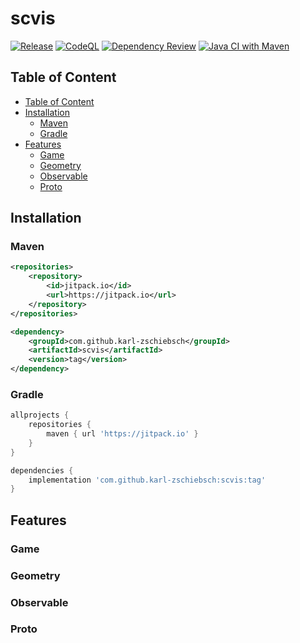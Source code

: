 # scvis
[![Release](https://jitpack.io/v/karl-zschiebsch/scvis.svg)](https://jitpack.io/#karl-zschiebsch/scvis)
[![CodeQL](https://github.com/karl-zschiebsch/scvis/actions/workflows/codeql.yml/badge.svg)](https://github.com/karl-zschiebsch/scvis/actions/workflows/codeql.yml)
[![Dependency Review](https://github.com/karl-zschiebsch/scvis/actions/workflows/dependency-review.yml/badge.svg)](https://github.com/karl-zschiebsch/scvis/actions/workflows/dependency-review.yml)
[![Java CI with Maven](https://github.com/karl-zschiebsch/scvis/actions/workflows/maven.yml/badge.svg)](https://github.com/karl-zschiebsch/scvis/actions/workflows/maven.yml)

## Table of Content
- [Table of Content](#table-of-content)
- [Installation](#installation)
	- [Maven](#maven)
	- [Gradle](#gradle)
- [Features](#features)
	- [Game](#game)
	- [Geometry](#geometry)
	- [Observable](#observable)
	- [Proto](#proto)

## Installation
### Maven
```xml
<repositories>
	<repository>
	    <id>jitpack.io</id>
	    <url>https://jitpack.io</url>
	</repository>
</repositories>
```

```xml
<dependency>
	<groupId>com.github.karl-zschiebsch</groupId>
	<artifactId>scvis</artifactId>
	<version>tag</version>
</dependency>
```
### Gradle
```gradle
allprojects {
	repositories {
		maven { url 'https://jitpack.io' }
	}
}
```

```gradle
dependencies {
	implementation 'com.github.karl-zschiebsch:scvis:tag'
}
```
## Features
### Game

### Geometry

### Observable

### Proto